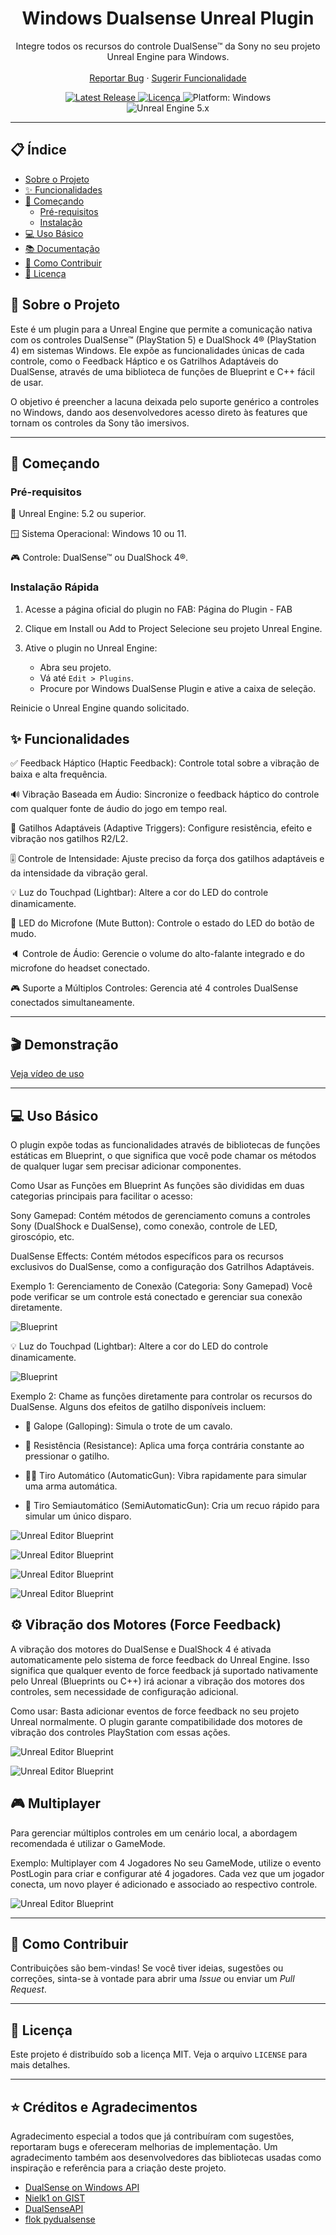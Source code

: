 <h1 align="center">Windows Dualsense Unreal Plugin</h1>

<p align="center">
Integre todos os recursos do controle DualSense™ da Sony no seu projeto Unreal Engine para Windows.
<br />
<br />
<a href="https://github.com/rafaelvaloto/WindowsDualsenseUnreal/issues">Reportar Bug</a>
·
<a href="https://github.com/rafaelvaloto/WindowsDualsenseUnreal/issues">Sugerir Funcionalidade</a>
</p>

<p align="center">
<a href="https://github.com/rafaelvaloto/WindowsDualsenseUnreal/releases">
<img src="https://img.shields.io/github/v/release/rafaelvaloto/WindowsDualsenseUnreal?style=for-the-badge&logo=github" alt="Latest Release">
</a>
<a href="https://github.com/rafaelvaloto/WindowsDualsenseUnreal/blob/main/LICENSE">
<img src="https://img.shields.io/github/license/rafaelvaloto/WindowsDualsenseUnreal?style=for-the-badge" alt="Licença">
</a>
<img src="https://img.shields.io/badge/Platform-Windows-blue?style=for-the-badge&logo=windows" alt="Platform: Windows"><br/>
<img src="https://img.shields.io/badge/Unreal%20Engine-5.2~5.6-blue?style=for-the-badge&logo=unrealengine" alt="Unreal Engine 5.x">

---

## 📋 Índice

- [Sobre o Projeto](#-sobre-o-projeto)
- [✨ Funcionalidades](#-funcionalidades)
- [🚀 Começando](#-começando)
   - [Pré-requisitos](#pré-requisitos)
   - [Instalação](#instalação)
- [💻 Uso Básico](#-uso-básico)
- [📚 Documentação](#-documentação)
- [🤝 Como Contribuir](#-como-contribuir)
- [📄 Licença](#-licença)


## 📖 Sobre o Projeto

Este é um plugin para a Unreal Engine que permite a comunicação nativa com os controles DualSense™ (PlayStation 5) e DualShock 4® (PlayStation 4) em sistemas Windows. Ele expõe as funcionalidades únicas de cada controle, como o Feedback Háptico e os Gatrilhos Adaptáveis do DualSense, através de uma biblioteca de funções de Blueprint e C++ fácil de usar.

O objetivo é preencher a lacuna deixada pelo suporte genérico a controles no Windows, dando aos desenvolvedores acesso direto às features que tornam os controles da Sony tão imersivos.

---

## 🚀 Começando

### Pré-requisitos
🚀 Unreal Engine: 5.2 ou superior.

🪟 Sistema Operacional: Windows 10 ou 11.

🎮 Controle: DualSense™ ou DualShock 4®.

### Instalação Rápida
   1. Acesse a página oficial do plugin no FAB: Página do Plugin - FAB


   2. Clique em Install ou Add to Project Selecione seu projeto Unreal Engine.


   3. Ative o plugin no Unreal Engine:
      - Abra seu projeto.
      - Vá até ```Edit > Plugins```.
      - Procure por Windows DualSense Plugin e ative a caixa de seleção.

Reinicie o Unreal Engine quando solicitado.

## ✨ Funcionalidades

✅ Feedback Háptico (Haptic Feedback): Controle total sobre a vibração de baixa e alta frequência.

🔊 Vibração Baseada em Áudio: Sincronize o feedback háptico do controle com qualquer fonte de áudio do jogo em tempo real.

🎯 Gatilhos Adaptáveis (Adaptive Triggers): Configure resistência, efeito e vibração nos gatilhos R2/L2.

🎚️ Controle de Intensidade: Ajuste preciso da força dos gatilhos adaptáveis e da intensidade da vibração geral.

💡 Luz do Touchpad (Lightbar): Altere a cor do LED do controle dinamicamente.

🎤 LED do Microfone (Mute Button): Controle o estado do LED do botão de mudo.

🔈 Controle de Áudio: Gerencie o volume do alto-falante integrado e do microfone do headset conectado.

🎮 Suporte a Múltiplos Controles: Gerencia até 4 controles DualSense conectados simultaneamente.

---

## 🎬 Demonstração

[Veja vídeo de uso](https://www.youtube.com/watch?v=GrCa5s6acmo)

---

## 💻 Uso Básico

O plugin expõe todas as funcionalidades através de bibliotecas de funções estáticas em Blueprint, o que significa que você pode chamar os métodos de qualquer lugar sem precisar adicionar componentes.

Como Usar as Funções em Blueprint
As funções são divididas em duas categorias principais para facilitar o acesso:

Sony Gamepad: Contém métodos de gerenciamento comuns a controles Sony (DualShock e DualSense), como conexão, controle de LED, giroscópio, etc.

DualSense Effects: Contém métodos específicos para os recursos exclusivos do DualSense, como a configuração dos Gatrilhos Adaptáveis.

Exemplo 1: Gerenciamento de Conexão (Categoria: Sony Gamepad)
Você pode verificar se um controle está conectado e gerenciar sua conexão diretamente.

![Blueprint](Images/DS5_DS4.png)

💡 Luz do Touchpad (Lightbar): Altere a cor do LED do controle dinamicamente.

![Blueprint](Images/Lightbar.png)

Exemplo 2: Chame as funções diretamente para controlar os recursos do DualSense. Alguns dos efeitos de gatilho disponíveis incluem:

- 🐎 Galope (Galloping): Simula o trote de um cavalo.

- 💪 Resistência (Resistance): Aplica uma força contrária constante ao pressionar o gatilho.

- 🔫🔥 Tiro Automático (AutomaticGun): Vibra rapidamente para simular uma arma automática.

- 🔫 Tiro Semiautomático (SemiAutomaticGun): Cria um recuo rápido para simular um único disparo.

![Unreal Editor Blueprint](Images/Galloping.png)

![Unreal Editor Blueprint](Images/Resistance.png)

![Unreal Editor Blueprint](Images/AutomaticGun.png)

![Unreal Editor Blueprint](Images/Weapon.png)



## ⚙️ Vibração dos Motores (Force Feedback)
A vibração dos motores do DualSense e DualShock 4 é ativada automaticamente pelo sistema de force feedback do Unreal Engine.
Isso significa que qualquer evento de force feedback já suportado nativamente pelo Unreal (Blueprints ou C++) irá acionar a vibração dos motores dos controles, sem necessidade de configuração adicional.

Como usar:
Basta adicionar eventos de force feedback no seu projeto Unreal normalmente.
O plugin garante compatibilidade dos motores de vibração dos controles PlayStation com essas ações.


![Unreal Editor Blueprint](Images/VibrationFF.png)

![Unreal Editor Blueprint](Images/TriggerReduce.png)

## 🎮 Multiplayer
Para gerenciar múltiplos controles em um cenário local, a abordagem recomendada é utilizar o GameMode.

Exemplo: Multiplayer com 4 Jogadores
No seu GameMode, utilize o evento PostLogin para criar e configurar até 4 jogadores. Cada vez que um jogador conecta, um novo player é adicionado e associado ao respectivo controle.

![Unreal Editor Blueprint](Images/Multiplayer.png)

---

## 🤝 Como Contribuir

Contribuições são bem-vindas! Se você tiver ideias, sugestões ou correções, sinta-se à vontade para abrir uma *Issue* ou enviar um *Pull Request*.

---

## 📄 Licença

Este projeto é distribuído sob a licença MIT. Veja o arquivo `LICENSE` para mais detalhes.

---

## ⭐ Créditos e Agradecimentos

Agradecimento especial a todos que já contribuíram com sugestões, reportaram bugs e ofereceram melhorias de implementação. Um agradecimento também aos desenvolvedores das bibliotecas usadas como inspiração e referência para a criação deste projeto.

- [DualSense on Windows API](https://github.com/Ohjurot/DualSense-Windows)
- [Nielk1 on GIST](https://gist.github.com/Nielk1/6d54cc2c00d2201ccb8c2720ad7538db)
- [DualSenseAPI](https://github.com/BadMagic100/DualSenseAPI/tree/master)
- [flok pydualsense](https://github.com/flok/pydualsense)


